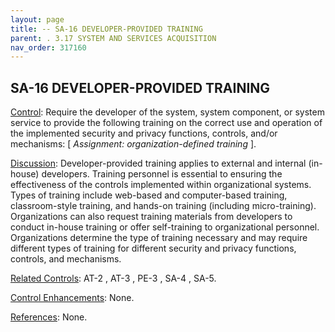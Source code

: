 ```yaml
---
layout: page
title: -- SA-16 DEVELOPER-PROVIDED TRAINING 
parent: . 3.17 SYSTEM AND SERVICES ACQUISITION 
nav_order: 317160 
---
```


## SA-16 DEVELOPER-PROVIDED TRAINING

<ins>Control</ins>: Require the developer of the system, system component, or system service to provide the following training on the correct use and operation of the implemented security and privacy functions, controls, and/or mechanisms: [ _Assignment: organization-defined training_ ].

<ins>Discussion</ins>: Developer-provided training applies to external and internal (in-house) developers. Training personnel is essential to ensuring the effectiveness of the controls implemented within organizational systems. Types of training include web-based and computer-based training, classroom-style training, and hands-on training (including micro-training). Organizations can also request training materials from developers to conduct in-house training or offer self-training to organizational personnel. Organizations determine the type of training necessary and may require different types of training for different security and privacy functions, controls, and mechanisms.

<ins>Related Controls</ins>: AT-2 , AT-3 , PE-3 , SA-4 , SA-5.

<ins>Control Enhancements</ins>: None.

<ins>References</ins>: None.

